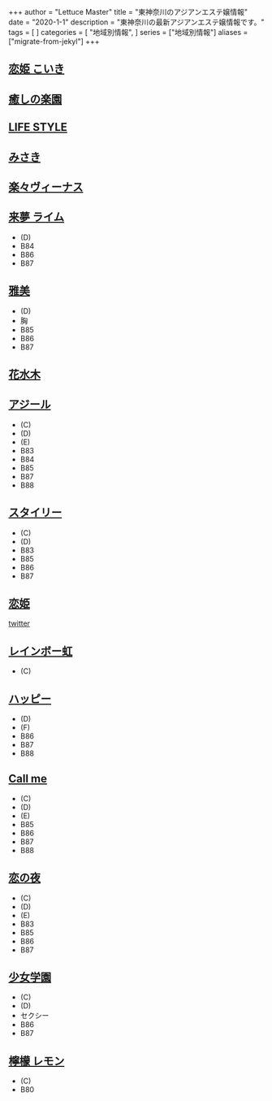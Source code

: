 +++
author = "Lettuce Master"
title = "東神奈川のアジアンエステ嬢情報"
date = "2020-1-1"
description = "東神奈川の最新アジアンエステ嬢情報です。"
tags = [
]
categories = [
    "地域別情報",
]
series = ["地域別情報"]
aliases = ["migrate-from-jekyl"]
+++

## [恋姫 こいき](http://sidertn.xyz/)
## [癒しの楽園](http://www.ipuyvyta.xyz/)
## [LIFE STYLE](http://akibnd.xyz/)
## [みさき](http://ciliasa.xyz/)
## [楽々ヴィーナス](http://www.rakuraku-venus.xyz/)
## [来夢 ライム](http://raimu.ests.jp/)
- (D)
- B84
- B86
- B87
## [雅美](http://sivertsa.xyz/)
- (D)
- 胸
- B85
- B86
- B87
## [花水木](http://est-hanamizuki.com/)
## [アジール](https://aslie.ests.jp/)
- (C)
- (D)
- (E)
- B83
- B84
- B85
- B87
- B88
## [スタイリー](https://styley.oks.bz/)
- (C)
- (D)
- B83
- B85
- B86
- B87
## [恋姫](https://koiki.re-laxation.com/)
[twitter](ttps://twitter.com/shar)
## [レインボー虹](http://www.sh-riraku113.xyz/)
- (C)
## [ハッピー](http://www.lavender.esjoho.com/)
- (D)
- (F)
- B86
- B87
- B88
## [Call me](https://callme.iest.info/)
- (C)
- (D)
- (E)
- B85
- B86
- B87
- B88
## [恋の夜](http://www.mizusakura.esthejp.com/)
- (C)
- (D)
- (E)
- B83
- B85
- B86
- B87
## [少女学園](http://www.shoujo.estjpn.com/)
- (C)
- (D)
- セクシー
- B86
- B87
## [檸檬 レモン](http://es-sln.com/)
- (C)
- B80

